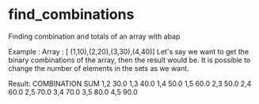 # find_combinations
Finding combination and totals of an array with abap

Example :
Array : [ (1,10),(2,20),(3,30),(4,40)]
Let's say we want to get the binary combinations of the array, then the result would be.
It is possible to change the number of elements in the sets as we want.

Result:
COMBINATION	SUM
1,2	       30.0
1,3	       40.0
1,4	       50.0
1,5	       60.0
2,3	       50.0
2,4	       60.0
2,5	       70.0
3,4	       70.0
3,5	       80.0
4,5	       90.0
